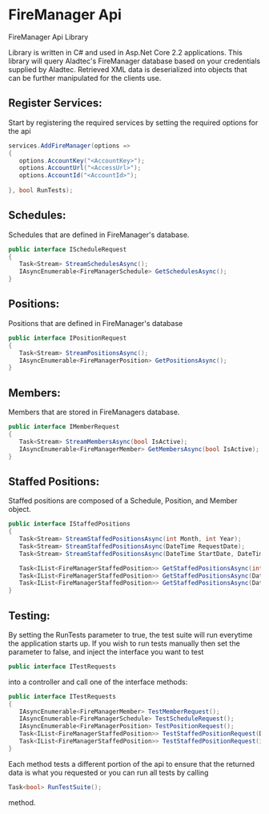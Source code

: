 # FireManager Api
FireManager Api Library

Library is written in C# and used in Asp.Net Core 2.2 applications. This library will query Aladtec's FireManager database based on your credentials supplied by Aladtec. Retrieved XML data is deserialized into objects that can be further manipulated for the clients use.

## Register Services:

Start by registering the required services by setting the required options for the api

```c#
services.AddFireManager(options =>
{
   options.AccountKey("<AccountKey>");
   options.AccountUrl("<AccessUrl>");
   options.AccountId("<AccountId>");
   
}, bool RunTests);

```

## Schedules:
Schedules that are defined in FireManager's database.

```c#
public interface IScheduleRequest
{
   Task<Stream> StreamSchedulesAsync();
   IAsyncEnumerable<FireManagerSchedule> GetSchedulesAsync();
}
```

## Positions:
Positions that are defined in FireManager's database

```c#
public interface IPositionRequest
{
   Task<Stream> StreamPositionsAsync();
   IAsyncEnumerable<FireManagerPosition> GetPositionsAsync();
}
```

## Members:
Members that are stored in FireManagers database.

```c#
public interface IMemberRequest
{
   Task<Stream> StreamMembersAsync(bool IsActive);
   IAsyncEnumerable<FireManagerMember> GetMembersAsync(bool IsActive);
}
```

## Staffed Positions:
Staffed positions are composed of a Schedule, Position, and Member object.

```c#
public interface IStaffedPositions
{
   Task<Stream> StreamStaffedPositionsAsync(int Month, int Year);
   Task<Stream> StreamStaffedPositionsAsync(DateTime RequestDate);
   Task<Stream> StreamStaffedPositionsAsync(DateTime StartDate, DateTime EndDate);

   Task<IList<FireManagerStaffedPosition>> GetStaffedPositionsAsync(int Month, int Year);
   Task<IList<FireManagerStaffedPosition>> GetStaffedPositionsAsync(DateTime RequestDate);
   Task<IList<FireManagerStaffedPosition>> GetStaffedPositionsAsync(DateTime StartDate, DateTime EndDate);
}
```

## Testing:
By setting the RunTests parameter to true, the test suite will run everytime the application starts up. If you wish to run tests manually then set the parameter to false, and inject the interface you want to test
```c#
public interface ITestRequests
```
into a controller and call one of the interface methods:

```c#
public interface ITestRequests
{
   IAsyncEnumerable<FireManagerMember> TestMemberRequest();
   IAsyncEnumerable<FireManagerSchedule> TestScheduleRequest();
   IAsyncEnumerable<FireManagerPosition> TestPositionRequest();
   Task<IList<FireManagerStaffedPosition>> TestStaffedPositionRequest(DateTime Date);
   Task<IList<FireManagerStaffedPosition>> TestStaffedPositionRequest(int Year, int Month);
}
```

Each method tests a different portion of the api to ensure that the returned data is what you requested or you can run all tests by calling

```c#
Task<bool> RunTestSuite();
```
method.

